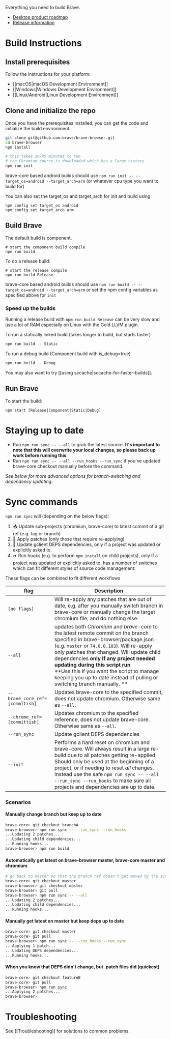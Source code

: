 Everything you need to build Brave.

- [Desktop product roadmap](https://github.com/brave/brave-browser/wiki/roadmap)
- [Release information](https://github.com/brave/brave-browser/wiki/Brave-Release-Schedule)

# Build Instructions

## Install prerequisites

Follow the instructions for your platform:

- [[macOS|macOS Development Environment]]
- [[Windows|Windows Development Environment]]
- [[Linux/Android|Linux Development Environment]]

## Clone and initialize the repo

Once you have the prerequisites installed, you can get the code and initialize the build environment.

```bash
git clone git@github.com:brave/brave-browser.git
cd brave-browser
npm install

# this takes 30-45 minutes to run
# the Chromium source is downloaded which has a large history
npm run init
```
brave-core based android builds should use `npm run init -- --target_os=android --target_arch=arm` (or whatever cpu type you want to build for)

You can also set the target_os and target_arch for init and build using
```
npm config set target_os android
npm config set target_arch arm
```

## Build Brave
The default build is component.
```
# start the component build compile
npm run build
```

To do a release build:
```
# start the release compile
npm run build Release
```

brave-core based android builds should use `npm run build -- --target_os=android --target_arch=arm` or set the npm config variables as specified above for `init`

### Speed up the builds

Running a release build with `npm run build Release` can be very slow and use a lot of RAM especially on Linux with the Gold LLVM plugin.

To run a statically linked build (takes longer to build, but starts faster)
```bash
npm run build -- Static
```

To run a debug build (Component build with is_debug=true)
```bash
npm run build -- Debug
```

You may also want to try [[using sccache|sccache-for-faster-builds]].

## Run Brave
To start the build:

`npm start [Release|Component|Static|Debug]`

# Staying up to date

- Run `npm run sync -- --all` to grab the latest source. **It's important to note that this will overwrite your local changes, so please back up work before running this**.
- Run `npm run sync -- --all --run_hooks --run_sync` if you've updated brave-core checkout manually before the command.

_See below for more advanced options for branch-switching and dependency updating._

# Sync commands

`npm run sync` will (depending on the below flags):
1. 📥 Update sub-projects (chromium, brave-core) to latest commit of a git ref (e.g. tag or branch)
2. 🤕 Apply patches (only those that require re-applying)
3. 🔄 Update gclient DEPS dependencies, only if a project was updated or explicitly asked to.
4. ⏩ Run hooks (e.g. to perform `npm install` on child projects), only if a project was updated or explicitly asked to.
 has a number of switches which can fit different styles of source code management:

These flags can be combined to fit different workflows

| flag | Description |
|---|---|
|`[no flags]`|Will re-apply any patches that are out of date, e.g. after you manually switch branch in brave-core or manually change the target chromium file, and do nothing else.|
|`--all`| updates both _Chromium_ and _brave-core_ to the latest remote commit on the branch specified in brave-browser/package.json (e.g. `master` or `74.0.0.103`). Will re-apply only patches that changed. Will update child dependencies **only if any project needed updating during this script run** <br> **Use this if you want the script to manage keeping you up to date instead of pulling or switching branch manually. **|
|`--brave_core_ref=[commitish]`| Updates brave-core to the specified commit, does not update chromium. Otherwise same as `--all`.|
|`--chrome_ref=[committish]`| Updates chromium to the specified reference, does not update brave-core. Otherwise same as `--all`.|
|`--run_sync`| Update gclient DEPS dependencies|
|`--init`| Performs a hard reset on chromium and brave-core. Will always result in a large re-build due to all patches getting re-applied. Should only be used at the beginning of a project, or if needing to reset _all_ changes. Instead use the safe `npm run sync -- --all --run_sync --run_hooks` to make sure all projects and dependencies are up to date.|

### Scenarios

#### Manually change branch but keep up to date
```bash
brave-core> git checkout branchA
brave-browser> npm run sync -- --run_sync --run_hooks
...Updating 2 patches...
...Updating child dependencies...
...Running hooks...
brave-browser> npm run build
```

#### Automatically get latest on brave-browser master, brave-core master and chromium
```bash
# go back to master so that the branch ref doesn't get moved by the script
brave-core> git checkout master
brave-browser> git checkout master
brave-browser> git pull
brave-browser> npm run sync -- --all
...Updating 2 patches...
...Updating child dependencies...
...Running hooks...
```

#### Manually get latest on master but keep deps up to date
```bash
brave-core> git checkout master
brave-core> git pull
brave-browser> npm run sync -- --run_hooks --run_sync
...Applying 1 patch...
...Updating DEPS dependencies...
...Running hooks...
```

#### When you know that DEPS didn't change, but .patch files did (quickest)
```bash
brave-core> git checkout featureB
brave-core> git pull
brave-browser> npm run sync
...Applying 2 patches...
brave-browser>
```

# Troubleshooting

See [[Troubleshooting]] for solutions to common problems.